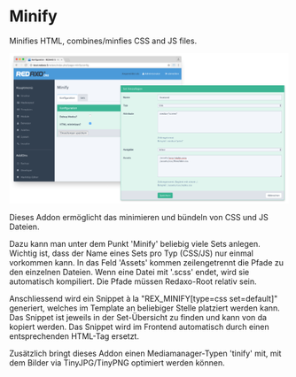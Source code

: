 Minify
======

Minifies HTML, combines/minfies CSS and JS files.

![Screenshot](https://raw.githubusercontent.com/FriendsOfREDAXO/minify/assets/minify_01.png)


Dieses Addon ermöglicht das minimieren und bündeln von CSS und JS Dateien.

Dazu kann man unter dem Punkt 'Minify' beliebig viele Sets anlegen. Wichtig ist, dass der Name eines Sets pro Typ (CSS/JS) nur einmal vorkommen kann. In das Feld 'Assets' kommen zeilengetrennt die Pfade zu den einzelnen Dateien. Wenn eine Datei mit '.scss' endet, wird sie automatisch kompiliert. Die Pfade müssen Redaxo-Root relativ sein.

Anschliessend wird ein Snippet à la "REX_MINIFY[type=css set=default]" generiert, welches im Template an beliebiger Stelle platziert werden kann. Das Snippet ist jeweils in der Set-Übersicht zu finden und kann von da kopiert werden. Das Snippet wird im Frontend automatisch durch einen entsprechenden HTML-Tag ersetzt.

Zusätzlich bringt dieses Addon einen Mediamanager-Typen 'tinify' mit, mit dem Bilder via TinyJPG/TinyPNG optimiert werden können.